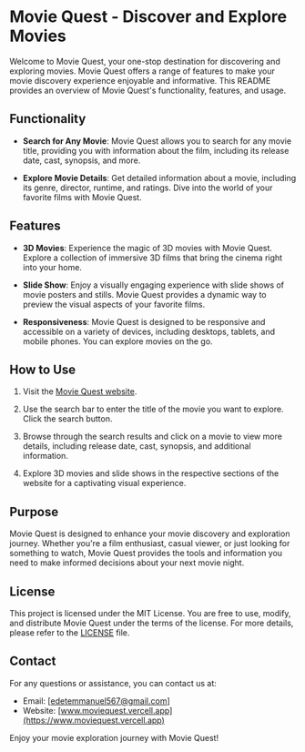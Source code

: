 # Movie Quest - Discover and Explore Movies

Welcome to Movie Quest, your one-stop destination for discovering and exploring movies. Movie Quest offers a range of features to make your movie discovery experience enjoyable and informative. This README provides an overview of Movie Quest's functionality, features, and usage.

## Functionality

- **Search for Any Movie**: Movie Quest allows you to search for any movie title, providing you with information about the film, including its release date, cast, synopsis, and more.

- **Explore Movie Details**: Get detailed information about a movie, including its genre, director, runtime, and ratings. Dive into the world of your favorite films with Movie Quest.

## Features

- **3D Movies**: Experience the magic of 3D movies with Movie Quest. Explore a collection of immersive 3D films that bring the cinema right into your home.

- **Slide Show**: Enjoy a visually engaging experience with slide shows of movie posters and stills. Movie Quest provides a dynamic way to preview the visual aspects of your favorite films.

- **Responsiveness**: Movie Quest is designed to be responsive and accessible on a variety of devices, including desktops, tablets, and mobile phones. You can explore movies on the go.

## How to Use

1. Visit the [Movie Quest website](https://www.moviequest.vercell.app).

2. Use the search bar to enter the title of the movie you want to explore. Click the search button.

3. Browse through the search results and click on a movie to view more details, including release date, cast, synopsis, and additional information.

4. Explore 3D movies and slide shows in the respective sections of the website for a captivating visual experience.

## Purpose

Movie Quest is designed to enhance your movie discovery and exploration journey. Whether you're a film enthusiast, casual viewer, or just looking for something to watch, Movie Quest provides the tools and information you need to make informed decisions about your next movie night.

## License

This project is licensed under the MIT License. You are free to use, modify, and distribute Movie Quest under the terms of the license. For more details, please refer to the [LICENSE](LICENSE) file.

## Contact

For any questions or assistance, you can contact us at:

- Email: [edetemmanuel567@gmail.com]
- Website: [www.moviequest.vercell.app](https://www.moviequest.vercell.app)

Enjoy your movie exploration journey with Movie Quest!
